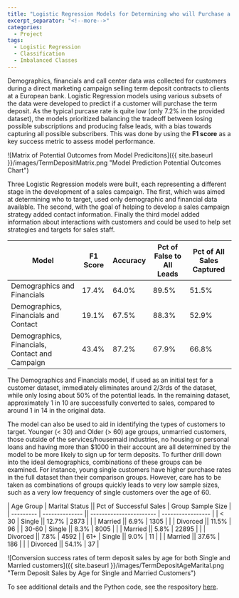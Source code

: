```yaml
---
title: "Logistic Regression Models for Determining who will Purchase a Term Deposit Contract"
excerpt_separator: "<!--more-->"
categories:
  - Project
tags:
  - Logistic Regression
  - Classification
  - Imbalanced Classes
---
```


Demographics, financials and call center data was collected for customers during a direct marketing campaign selling term deposit contracts to clients at a European bank. Logistic Regression models using various subsets of the data were developed to predict if a customer will purchase the term deposit. As the typical purcase rate is quite low (only 7.2% in the provided dataset), the models prioritized balancing the tradeoff between losing possible subscriptions and producing false leads, with a bias towards capturing all possible subscribers.  This was done by using the **F1 score** as a key success metric to assess model performance.

![Matrix of Potential Outcomes from Model Predicitons]({{ site.baseurl }}/images/TermDepositMatrix.png "Model Prediction Potential Outcomes Chart")

<!--more-->

Three Logistic Regression models were built, each representing a different stage in the development of a sales campaign.  The first, which was aimed at determining who to target, used only demographic and financial data available.  The second, with the goal of helping to develop a sales campaign strategy added contact information.  Finally the third model added information about interactions with customers and could be used to help set strategies and targets for sales staff.

| Model                                            | F1 Score    | Accuracy | Pct of False to All Leads | Pct of All Sales Captured |    
| ------------------------------------------------ | ----------- | -------- | ------------------------- | ------------------------- |
| Demographics and Financials                      | 17.4%       | 64.0%    | 89.5%                     | 51.5%                    |
| Demographics, Financials and Contact             | 19.1%       | 67.5%    | 88.3%                     | 52.9%                    |
| Demographics, Financials, Contact and Campaign   | 43.4%       | 87.2%    | 67.9%                     | 66.8%                    |

The Demographics and Financials model, if used as an initial test for a customer dataset, immediately eliminates around 2/3rds of the dataset, while only losing about 50\% of the potential leads.  In the remaining dataset, approximately 1 in 10 are successfully converted to sales, compared to around 1 in 14 in the original data.

The model can also be used to aid in identifying the types of customers to target.  Younger (< 30) and Older (> 60) age groups, unmarried customers, those outside of the services/housemaid industries, no housing or personal loans and having more than $1000 in their account are all determined by the model to be more likely to sign up for term deposits.  To further drill down into the ideal demographics, combinations of these groups can be examined.  For instance, young single customers have higher purchase rates in the full dataset than their comparison groups.  However, care has to be taken as combinations of groups quickly leads to very low sample sizes, such as a very low frequency of single customers over the age of 60.

| Age Group | Marital Status || Pct of Successful Sales | Group Sample Size |
| --------- | -------------- || ----------------------- | ----------------- |
| < 30 | Single || 12.7% | 2873 |
| | Married || 6.9% | 1305 |
| | Divorced || 11.5% | 96 |
| 30-60 | Single || 8.3% | 8005 |
| | Married || 5.8% | 22895 |
| | Divorced || 7.8% | 4592 |
| 61+ | Single || 9.0% | 11 |
| | Married || 37.6% | 186 |
| | Divorced || 54.1% | 37 | 

![Conversion success rates of term deposit sales by age for both Single and Married customers]({{ site.baseurl }}/images/TermDepositAgeMarital.png "Term Deposit Sales by Age for Single and Married Customers")


To see additional details and the Python code, see the respository [here](https://github.com/jamelvin/qt28VI6Bkxza3LNd).
